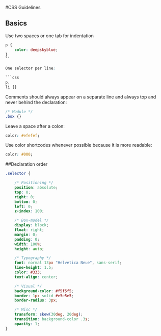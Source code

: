 #CSS Guidelines


## Basics

Use two spaces or one tab for indentation

```css
p {
	color: deepskyblue;
}
``

One selector per line:

```css
p,
li {}
```

Comments should always appear on a separate line and always top and never behind the declaration:

```css
/* Module */
.box {}
```

Leave a space after a colon:

```css
color: #efefef;
```

Use color shortcodes whenever possible because it is more readable:

```css
color: #000;
```

##Declaration order


```css
.selector {

	/* Positioning */
	position: absolute;
	top: 0;
	right: 0;
	bottom: 0;
	left: 0;
	z-index: 100;

	/* Box-model */
	display: block;
	float: right;
	margin: 0;
	padding: 0;
	width: 100%;
	height: auto;

	/* Typography */
	font: normal 13px "Helvetica Neue", sans-serif;
	line-height: 1.5;
	color: #333;
	text-align: center;

	/* Visual */
	background-color: #f5f5f5;
	border: 1px solid #e5e5e5;
	border-radius: 3px;

	/* Misc */
	transform: skew(30deg, 20deg);
	transition: background-color .3s;
	opacity: 1;
}
```